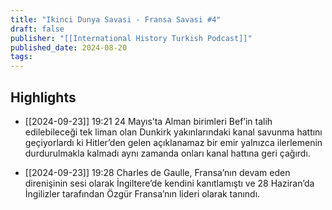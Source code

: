 ```yaml
---
title: "Ikinci Dunya Savasi - Fransa Savasi #4"
draft: false
publisher: "[[International History Turkish Podcast]]"
published_date: 2024-08-20
tags:
---
```



## Highlights
* [[2024-09-23]] 19:21  24 Mayıs’ta Alman birimleri Bef’in talih edilebileceği tek liman olan Dunkirk yakınlarındaki kanal savunma hattını geçiyorlardı ki Hitler’den gelen açıklanamaz bir emir yalnızca ilerlemenin durdurulmakla kalmadı aynı zamanda onları kanal hattına geri çağırdı.

* [[2024-09-23]] 19:28  Charles de Gaulle, Fransa’nın devam eden direnişinin sesi olarak İngiltere’de kendini kanıtlamıştı ve 28 Haziran’da İngilizler tarafından Özgür Fransa’nın lideri olarak tanındı.

